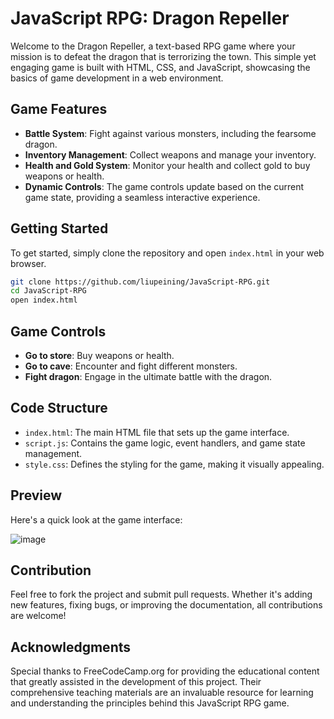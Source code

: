 # JavaScript RPG: Dragon Repeller
Welcome to the Dragon Repeller, a text-based RPG game where your mission is to defeat the dragon that is terrorizing the town. This simple yet engaging game is built with HTML, CSS, and JavaScript, showcasing the basics of game development in a web environment. 

## Game Features

- **Battle System**: Fight against various monsters, including the fearsome dragon.
- **Inventory Management**: Collect weapons and manage your inventory.
- **Health and Gold System**: Monitor your health and collect gold to buy weapons or health.
- **Dynamic Controls**: The game controls update based on the current game state, providing a seamless interactive experience.

## Getting Started

To get started, simply clone the repository and open `index.html` in your web browser.

```bash
git clone https://github.com/liupeining/JavaScript-RPG.git
cd JavaScript-RPG
open index.html
```

## Game Controls

- **Go to store**: Buy weapons or health.
- **Go to cave**: Encounter and fight different monsters.
- **Fight dragon**: Engage in the ultimate battle with the dragon.

## Code Structure

- `index.html`: The main HTML file that sets up the game interface.
- `script.js`: Contains the game logic, event handlers, and game state management.
- `style.css`: Defines the styling for the game, making it visually appealing.

## Preview

Here's a quick look at the game interface:

![image](https://github.com/liupeining/JavaScript-RPG/assets/56020224/d5f92d24-a4e0-44cd-8e06-f910dbd85f87)


## Contribution

Feel free to fork the project and submit pull requests. Whether it's adding new features, fixing bugs, or improving the documentation, all contributions are welcome!

## Acknowledgments

Special thanks to FreeCodeCamp.org for providing the educational content that greatly assisted in the development of this project. Their comprehensive teaching materials are an invaluable resource for learning and understanding the principles behind this JavaScript RPG game.


